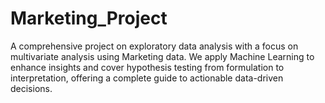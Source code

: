 # Marketing_Project
A comprehensive project on exploratory data analysis with a focus on multivariate analysis using Marketing data. We apply Machine Learning to enhance insights and cover hypothesis testing from formulation to interpretation, offering a complete guide to actionable data-driven decisions.
